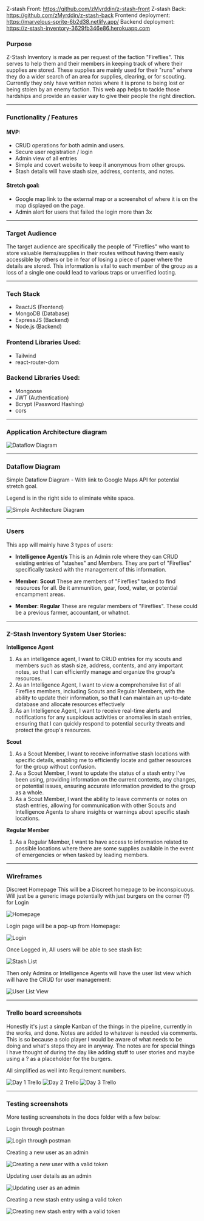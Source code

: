 Z-stash Front: https://github.com/zMyrddin/z-stash-front
Z-stash Back: https://github.com/zMyrddin/z-stash-back
Frontend deployment: https://marvelous-sprite-6b2d38.netlify.app/
Backend deployment: https://z-stash-inventory-3629fb346e86.herokuapp.com


### Purpose
Z-Stash Inventory is made as per request of the faction "Fireflies". This serves to help them and their members in keeping track of where their supplies are stored. These supplies are mainly used for their "runs" where they do a wider search of an area for supplies, clearing, or for scouting. Currently they only have written notes where it is prone to being lost or being stolen by an enemy faction. This web app helps to tackle those hardships and provide an easier way to give their people the right direction.

---

### Functionality / Features

#### MVP:
- CRUD operations for both admin and users.
- Secure user registration / login
- Admin view of all entries
- Simple and covert website to keep it anonymous from other groups.
- Stash details will have stash size, address, contents, and notes.

#### Stretch goal:
- Google map link to the external map or a screenshot of where it is on the map displayed on the page.
- Admin alert for users that failed the login more than 3x

---

### Target Audience
The target audience are specifically the people of "Fireflies" who want to store valuable items/supplies in their routes without having them easily accessible by others or be in fear of losing a piece of paper where the details are stored. This information is vital to each member of the group as a loss of a single one could lead to various traps or unverified looting.

---

### Tech Stack
- ReactJS (Frontend)
- MongoDB (Database)
- ExpressJS (Backend)
- Node.js (Backend)


### Frontend Libraries Used:
- Tailwind
- react-router-dom

### Backend Libraries Used:
- Mongoose
- JWT (Authentication)
- Bcrypt (Password Hashing)
- cors

---

### Application Architecture diagram

![Dataflow Diagram](/docs/AAD%20-%20Z%20Stash%20Inventory%20System.jpeg "AAD")

---


### Dataflow Diagram

Simple Dataflow Diagram - With link to Google Maps API for potential stretch goal.

Legend is in the right side to eliminate white space.

![Simple Architecture Diagram](/docs/Z-Stash%20DFD.jpg "AAD")

---

### Users
This app will mainly have 3 types of users:

- **Intelligence Agent/s**
This is an Admin role where they can CRUD existing entries of "stashes" and Members.  They are part of "Fireflies" specifically tasked with the management of this information.

- **Member: Scout**
These are members of "Fireflies" tasked to find resources for all. Be it ammunition, gear, food, water, or potential encampment areas.

- **Member: Regular**
These are regular members of "Fireflies". These could be a previous farmer, accountant, or whatnot.

---

### **Z-Stash Inventory System User Stories:**

**Intelligence Agent**
1. As an intelligence agent, I want to CRUD entries for my scouts and members such as stash size, address, contents, and any important notes, so that I can efficiently manage and organize the group's resources.
2. As an Intelligence Agent, I want to view a comprehensive list of all Fireflies members, including Scouts and Regular Members, with the ability to update their information, so that I can maintain an up-to-date database and allocate resources effectively
3. As an Intelligence Agent, I want to receive real-time alerts and notifications for any suspicious activities or anomalies in stash entries, ensuring that I can quickly respond to potential security threats and protect the group's resources.

**Scout**
1. As a Scout Member, I want to receive informative stash locations with specific details, enabling me to efficiently locate and gather resources for the group without confusion.
2. As a Scout Member, I want to update the status of a stash entry I've been using, providing information on the current contents, any changes, or potential issues, ensuring accurate information provided to the group as a whole.
3. As a Scout Member, I want the ability to leave comments or notes on stash entries, allowing for communication with other Scouts and Intelligence Agents to share insights or warnings about specific stash locations.

**Regular Member**
1. As a Regular Member, I want to have access to information related to possible locations where there are some supplies available in the event of emergencies or when tasked by leading members.

---

### Wireframes

Discreet Homepage
This will be a Discreet homepage to be inconspicuous. Will just be a generic image potentially with just burgers on the corner (?) for Login

![Homepage](/docs/Homepage.jpg "Homepage wireframe")


Login page will be a pop-up from Homepage:

![Login](/docs/Login.jpg "Login wireframe")

Once Logged in, All users will be able to see stash list:

![Stash List](/docs/Stash%20View.jpg "Stash List View")

Then only Admins or Intelligence Agents will have the user list view which will have the CRUD for user management:

![User List View](/docs/Admin%20base.jpg "User List View")

---

### Trello board screenshots

Honestly it's just a simple Kanban of the things in the pipeline, currently in the works, and done. Notes are added to whatever is needed via comments. This is so because a solo player I would be aware of what needs to be doing and what's steps they are in anyway. The notes are for special things I have thought of during the day like adding stuff to user stories and maybe using a ? as a placeholder for the burgers.

All simplified as well into Requirement numbers.

![Day 1 Trello](/docs/Day%201%20-%20Trello.JPG "First day/phase of the project")
![Day 2 Trello](/docs/Day%202%20-%20Trello.JPG "Second day/phase of the project")
![Day 3 Trello](/docs/Day%203%20-%20Trello.JPG "Third day/phase of the project")

---


### Testing screenshots

More testing screenshots in the docs folder with a few below:

Login through postman

![Login through postman](/docs/login%20-%20postman.JPG "Login through postman")

Creating a new user as an admin

![Creating a new user with a valid token](/docs/postman%20create%20new%20user%20as%20admin.JPG "Creating a new user with a valid token")

Updating user details as an admin

![Updating user as an admin](/docs/postman%20updating%20user%20details%20as%20admin.JPG "Updating user as an admin")

Creating a new stash entry using a valid token

![Creating new stash entry with a valid token](/docs/postman%20create%20new%20entry%20with%20valid%20token.JPG "Creating a new stash entry using a valid token")

